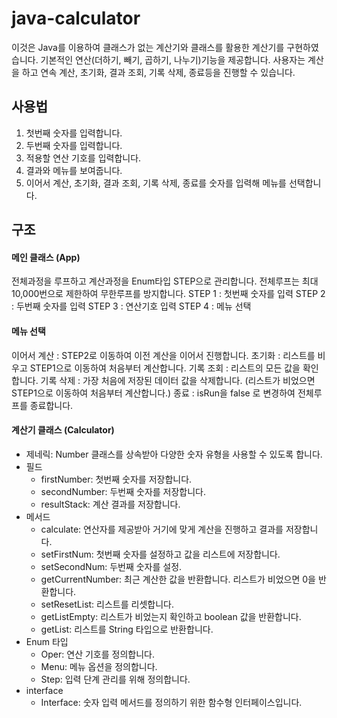 # java-calculator
이것은 Java를 이용하여 클래스가 없는 계산기와 클래스를 활용한 계산기를 구현하였습니다.
기본적인 연산(더하기, 빼기, 곱하기, 나누기)기능을 제공합니다.
사용자는 계산을 하고 연속 계산, 초기화, 결과 조회, 기록 삭제, 종료등을 진행할 수 있습니다.

## 사용법
1. 첫번째 숫자를 입력합니다.
2. 두번째 숫자를 입력합니다.
3. 적용할 연산 기호를 입력합니다.
4. 결과와 메뉴를 보여줍니다.
5. 이어서 계산, 초기화, 결과 조회, 기록 삭제, 종료를 숫자를 입력해 메뉴를 선택합니다.

## 구조
#### 메인 클래스 (App)
전체과정을 루프하고 계산과정을 Enum타입 STEP으로 관리합니다. 전체루프는 최대 10,000번으로 제한하여 무한루프를 방지합니다.
STEP 1 : 첫번째 숫자를 입력
STEP 2 : 두번째 숫자를 입력
STEP 3 : 연산기호 입력
STEP 4 : 메뉴 선택

#### 메뉴 선택
이어서 계산 : STEP2로 이동하여 이전 계산을 이어서 진행합니다.
초기화 : 리스트를 비우고 STEP1으로 이동하여 처음부터 계산합니다.
기록 조회 : 리스트의 모든 값을 확인합니다.
기록 삭제 : 가장 처음에 저장된 데이터 값을 삭제합니다. (리스트가 비었으면 STEP1으로 이동하여 처음부터 계산합니다.)
종료 : isRun을 false 로 변경하여 전체루프를 종료합니다.

#### 계산기 클래스 (Calculator)
- 제네릭: Number 클래스를 상속받아 다양한 숫자 유형을 사용할 수 있도록 합니다.
- 필드
  - firstNumber: 첫번째 숫자를 저장합니다.
  - secondNumber: 두번째 숫자를 저장합니다.
  - resultStack: 계산 결과를 저장합니다.
- 메서드
  - calculate: 연산자를 제공받아 거기에 맞게 계산을 진행하고 결과를 저장합니다.
  - setFirstNum: 첫번째 숫자를 설정하고 값을 리스트에 저장합니다.
  - setSecondNum: 두번째 숫자를 설정.
  - getCurrentNumber: 최근 계산한 값을 반환합니다. 리스트가 비었으면 0을 반환합니다.
  - setResetList: 리스트를 리셋합니다.
  - getListEmpty: 리스트가 비었는지 확인하고 boolean 값을 반환합니다.
  - getList: 리스트를 String 타입으로 반환합니다.
- Enum 타입
  - Oper: 연산 기호를 정의합니다.
  - Menu: 메뉴 옵션을 정의합니다.
  - Step: 입력 단계 관리를 위해 정의합니다.
- interface
  - Interface: 숫자 입력 메서드를 정의하기 위한 함수형 인터페이스입니다.

